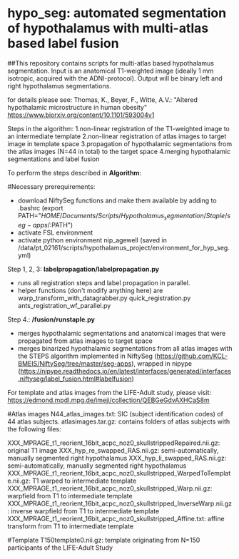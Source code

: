# hypo_seg: automated segmentation of hypothalamus with multi-atlas based label fusion

##This repository contains scripts for multi-atlas based hypothalamus segmentation. 
Input is an anatomical T1-weighted image (ideally 1 mm isotropic, acquired with the ADNI-protocol).
Output will be binary left and right hypothalamus segmentations.

for details please see: 
Thomas, K., Beyer, F., Witte, A.V.: "Altered hypothalamic microstructure in human obesity"
https://www.biorxiv.org/content/10.1101/593004v1

Steps in the algorithm: 
1.non-linear registration of the T1-weighted image to an intermediate template
2.non-linear registration of atlas images to target image in template space
3.propagation of hypothalamic segmentations from the atlas images (N=44 in total) to the target space
4.merging hypothalamic segmentations and label fusion

To perform the steps described in **Algorithm**:

#Necessary prerequirements:
- download NiftySeg functions and make them available by adding to .bashrc (export PATH="$HOME/Documents/Scripts/Hypothalamus_segmentation/Staple/seg-apps/:$PATH")
- activate FSL environment
- activate python environment nip_agewell (saved in /data/pt_02161/scripts/hypothalamus_project/environment_for_hyp_seg.yml)

Step 1, 2, 3: 
**labelpropagation/labelpropagation.py**
- runs all registration steps and label propagation in parallel.
- helper functions (don't modify anything here) are
	warp_transform_with_datagrabber.py
	quick_registration.py
	ants_registration_wf_parallel.py

Step 4.: 
**/fusion/runstaple.py**
- merges hypothalamic segmentations and anatomical images that were propagated from atlas images to target space
- merges binarized hypothalamic segmentations from all atlas images with the STEPS algorithm implemented in NiftySeg (https://github.com/KCL-BMEIS/NiftySeg/tree/master/seg-apps), wrapped in nipype (https://nipype.readthedocs.io/en/latest/interfaces/generated/interfaces.niftyseg/label_fusion.html#labelfusion)


For template and atlas images from the LIFE-Adult study, please visit: https://edmond.mpdl.mpg.de/imeji/collection/QEBGeGdvAXHCaS8m

#Atlas images
N44_atlas_images.txt: SIC (subject identification codes) of 44 atlas subjects.
atlasimages.tar.gz: contains folders of atlas subjects with the following files:

XXX_MPRAGE_t1_reorient_16bit_acpc_noz0_skullstrippedRepaired.nii.gz: original T1 image
XXX_hyp_re_swapped_RAS.nii.gz: semi-automatically, manually segmented right hypothalamus
XXX_hyp_li_swapped_RAS.nii.gz: semi-automatically, manually segmented right hypothalamus
XXX_MPRAGE_t1_reorient_16bit_acpc_noz0_skullstripped_WarpedToTemplate.nii.gz: T1 warped to intermediate template
XXX_MPRAGE_t1_reorient_16bit_acpc_noz0_skullstripped_Warp.nii.gz: warpfield from T1 to intermediate template
XXX_MPRAGE_t1_reorient_16bit_acpc_noz0_skullstripped_InverseWarp.nii.gz: inverse warpfield from T1 to intermediate template
XXX_MPRAGE_t1_reorient_16bit_acpc_noz0_skullstripped_Affine.txt: affine transform from T1 to intermediate template

#Template
T150template0.nii.gz: template originating from N=150 participants of the LIFE-Adult Study

